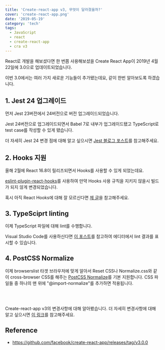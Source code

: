 ```yaml
---
title: 'Create-react-app v3, 무엇이 달라졌을까?'
cover: 'create-react-app.png'
date: '2019-05-19'
category: 'tech'
tags:
  - JavaScript
  - react
  - create-react-app
  - cra v3
---
```


React로 개발을 해보셨다면 한 번쯤 사용해보셨을 Create React App이 2019년 4월 22일에 3.0으로 업데이트되었습니다.

이번 3.0에서는 여러 가지 새로운 기능들이 추가됐는데요, 같이 한번 알아보도록 하겠습니다.

## 1. Jest 24 업그레이드

먼저 Jest 23버전에서 24버전으로 버전 업그레이드되었습니다.

Jest 24버전으로 업그레이드되면서 Babel 7로 내부가 업그레이드됐고 TypeScript로 test case를 작성할 수 있게 됐습니다.

더 자세히 Jest 24 변경 점에 대해 알고 싶으시면 [Jest 블로그 포스트](https://jestjs.io/blog/2019/01/25/jest-24-refreshing-polished-typescript-friendly)를 참고해주세요.

## 2. Hooks 지원

올해 2월에 React 16.8이 릴리즈되면서 Hooks를 사용할 수 있게 되었는데요.

[eslint-plugin-react-hooks](https://www.npmjs.com/package/eslint-plugin-react-hooks)를 사용하여 만약 Hooks 사용 규칙을 지키지 않을시 빌드가 되지 않게 변경되었습니다.

혹시 아직 React Hooks에 대해 잘 모르신다면 [제 글](https://john015.github.io/introducing-react-hooks)을 참고해주세요.

## 3. TypeSciprt linting

이제 TypeScript 파일에 대해 lint를 수행합니다.

Visual Studio Code를 사용하신다면 [이 포스트](https://facebook.github.io/create-react-app/docs/setting-up-your-editor#displaying-lint-output-in-the-editor)를 참고하여 에디터에서 lint 결과를 표시할 수 있습니다.

## 4. PostCSS Normalize

이제 browserslist 타겟 브라우저에 맞게 알아서 Reset CSS나 Normalize.css와 같이 cross-browser CSS를 해주는 [PostCSS Normalize](https://www.npmjs.com/package/postcss-normalize)를 기본 지원합니다.
CSS 파일들 중 하나의 맨 위에 "@import-normalize"를 추가하면 적용됩니다.

<br>
<br>

Create-react-app v3의 변경사항에 대해 알아봤습니다. 더 자세히 변경사항에 대해 알고 싶으시면 [이 링크](https://github.com/facebook/create-react-app/releases/tag/v3.0.0)를 참고해주세요.

## Reference

- https://github.com/facebook/create-react-app/releases/tag/v3.0.0
